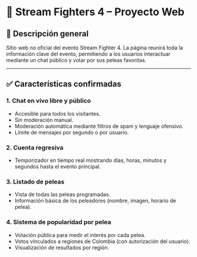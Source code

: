 # 🥊 Stream Fighters 4 – Proyecto Web

## 🎯 Descripción general
Sitio web no oficial del evento Stream Fighter 4. La página reunirá toda la información clave del evento, permitiendo a los usuarios interactuar mediante un chat público y votar por sus peleas favoritas.

---

## ✅ Características confirmadas

### 1. Chat en vivo libre y público
- Accesible para todos los visitantes.
- Sin moderación manual.
- Moderación automática mediante filtros de spam y lenguaje ofensivo.
- Límite de mensajes por segundo o por usuario.

### 2. Cuenta regresiva
- Temporizador en tiempo real mostrando días, horas, minutos y segundos hasta el evento principal.

### 3. Listado de peleas
- Vista de todas las peleas programadas.
- Información básica de los peleadores (nombre, imagen, horario de pelea).

### 4. Sistema de popularidad por pelea
- Votación pública para medir el interés por cada pelea.
- Votos vinculados a regiones de Colombia (con autorización del usuario).
- Visualización de resultados por región.

